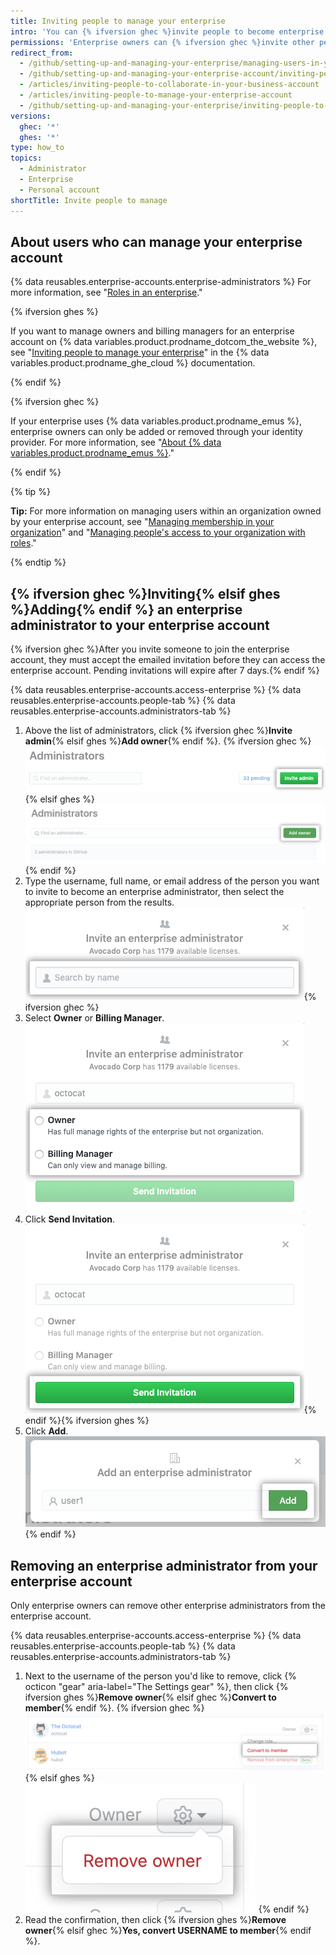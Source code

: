 ```yaml
---
title: Inviting people to manage your enterprise
intro: 'You can {% ifversion ghec %}invite people to become enterprise owners or billing managers for{% elsif ghes %}add enterprise owners to{% endif %} your enterprise account. You can also remove enterprise owners {% ifversion ghec %}or billing managers {% endif %}who no longer need access to the enterprise account.'
permissions: 'Enterprise owners can {% ifversion ghec %}invite other people to become{% elsif ghes %}add{% endif %} additional enterprise administrators.'
redirect_from:
  - /github/setting-up-and-managing-your-enterprise/managing-users-in-your-enterprise/inviting-people-to-manage-your-enterprise
  - /github/setting-up-and-managing-your-enterprise-account/inviting-people-to-manage-your-enterprise-account
  - /articles/inviting-people-to-collaborate-in-your-business-account
  - /articles/inviting-people-to-manage-your-enterprise-account
  - /github/setting-up-and-managing-your-enterprise/inviting-people-to-manage-your-enterprise
versions:
  ghec: '*'
  ghes: '*'
type: how_to
topics:
  - Administrator
  - Enterprise
  - Personal account
shortTitle: Invite people to manage
---
```


## About users who can manage your enterprise account

{% data reusables.enterprise-accounts.enterprise-administrators %} For more information, see "[Roles in an enterprise](/admin/user-management/managing-users-in-your-enterprise/roles-in-an-enterprise)."

{% ifversion ghes %}

If you want to manage owners and billing managers for an enterprise account on {% data variables.product.prodname_dotcom_the_website %}, see "[Inviting people to manage your enterprise](/enterprise-cloud@latest/admin/user-management/managing-users-in-your-enterprise/inviting-people-to-manage-your-enterprise)" in the {% data variables.product.prodname_ghe_cloud %} documentation.

{% endif %}

{% ifversion ghec %}

If your enterprise uses {% data variables.product.prodname_emus %}, enterprise owners can only be added or removed through your identity provider. For more information, see "[About {% data variables.product.prodname_emus %}](/enterprise-cloud@latest/admin/authentication/managing-your-enterprise-users-with-your-identity-provider/about-enterprise-managed-users)."

{% endif %}

{% tip %}

**Tip:** For more information on managing users within an organization owned by your enterprise account, see "[Managing membership in your organization](/articles/managing-membership-in-your-organization)" and "[Managing people's access to your organization with roles](/articles/managing-peoples-access-to-your-organization-with-roles)."

{% endtip %}

## {% ifversion ghec %}Inviting{% elsif ghes %}Adding{% endif %} an enterprise administrator to your enterprise account

{% ifversion ghec %}After you invite someone to join the enterprise account, they must accept the emailed invitation before they can access the enterprise account. Pending invitations will expire after 7 days.{% endif %}

{% data reusables.enterprise-accounts.access-enterprise %}
{% data reusables.enterprise-accounts.people-tab %}
{% data reusables.enterprise-accounts.administrators-tab %}
1. Above the list of administrators, click {% ifversion ghec %}**Invite admin**{% elsif ghes %}**Add owner**{% endif %}.
  {% ifversion ghec %}
  !["Invite admin" button above the list of enterprise owners](/assets/images/help/business-accounts/invite-admin-button.png)
  {% elsif ghes %}
  !["Add owner" button above the list of enterprise owners](/assets/images/help/business-accounts/add-owner-button.png)
  {% endif %}
1. Type the username, full name, or email address of the person you want to invite to become an enterprise administrator, then select the appropriate person from the results.
  ![Modal box with field to type a person's username, full name, or email address, and Invite button](/assets/images/help/business-accounts/invite-admins-modal-button.png){% ifversion ghec %}
1. Select **Owner** or **Billing Manager**.
  ![Modal box with role choices](/assets/images/help/business-accounts/invite-admins-roles.png)
1. Click **Send Invitation**.
  ![Send invitation button](/assets/images/help/business-accounts/invite-admins-send-invitation.png){% endif %}{% ifversion ghes %}
1. Click **Add**.
  !["Add" button](/assets/images/help/business-accounts/add-administrator-add-button.png){% endif %}

## Removing an enterprise administrator from your enterprise account

Only enterprise owners can remove other enterprise administrators from the enterprise account.

{% data reusables.enterprise-accounts.access-enterprise %}
{% data reusables.enterprise-accounts.people-tab %}
{% data reusables.enterprise-accounts.administrators-tab %}
1. Next to the username of the person you'd like to remove, click {% octicon "gear" aria-label="The Settings gear" %}, then click {% ifversion ghes %}**Remove owner**{% elsif ghec %}**Convert to member**{% endif %}.
  {% ifversion ghec %}
  ![Settings gear with menu option to remove an enterprise administrator](/assets/images/help/business-accounts/remove-admin.png)
  {% elsif ghes %}
  ![Settings gear with menu option to remove an enterprise administrator](/assets/images/help/business-accounts/ghes-remove-owner.png)
  {% endif %}
1. Read the confirmation, then click {% ifversion ghes %}**Remove owner**{% elsif ghec %}**Yes, convert USERNAME to member**{% endif %}.

